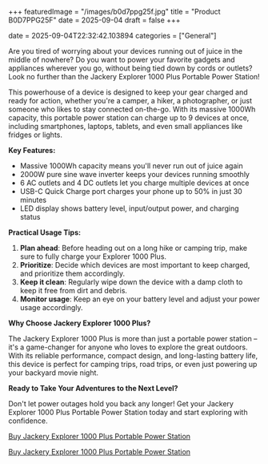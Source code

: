 +++
featuredImage = "/images/b0d7ppg25f.jpg"
title = "Product B0D7PPG25F"
date = 2025-09-04
draft = false
+++

date = 2025-09-04T22:32:42.103894
categories = ["General"]

Are you tired of worrying about your devices running out of juice in the middle of nowhere? Do you want to power your favorite gadgets and appliances wherever you go, without being tied down by cords or outlets? Look no further than the Jackery Explorer 1000 Plus Portable Power Station!

This powerhouse of a device is designed to keep your gear charged and ready for action, whether you're a camper, a hiker, a photographer, or just someone who likes to stay connected on-the-go. With its massive 1000Wh capacity, this portable power station can charge up to 9 devices at once, including smartphones, laptops, tablets, and even small appliances like fridges or lights.

**Key Features:**

* Massive 1000Wh capacity means you'll never run out of juice again
* 2000W pure sine wave inverter keeps your devices running smoothly
* 6 AC outlets and 4 DC outlets let you charge multiple devices at once
* USB-C Quick Charge port charges your phone up to 50% in just 30 minutes
* LED display shows battery level, input/output power, and charging status

**Practical Usage Tips:**

1. **Plan ahead**: Before heading out on a long hike or camping trip, make sure to fully charge your Explorer 1000 Plus.
2. **Prioritize**: Decide which devices are most important to keep charged, and prioritize them accordingly.
3. **Keep it clean**: Regularly wipe down the device with a damp cloth to keep it free from dirt and debris.
4. **Monitor usage**: Keep an eye on your battery level and adjust your power usage accordingly.

**Why Choose Jackery Explorer 1000 Plus?**

The Jackery Explorer 1000 Plus is more than just a portable power station – it's a game-changer for anyone who loves to explore the great outdoors. With its reliable performance, compact design, and long-lasting battery life, this device is perfect for camping trips, road trips, or even just powering up your backyard movie night.

**Ready to Take Your Adventures to the Next Level?**

Don't let power outages hold you back any longer! Get your Jackery Explorer 1000 Plus Portable Power Station today and start exploring with confidence.

[Buy Jackery Explorer 1000 Plus Portable Power Station](https://www.amazon.com/dp/B0D7PPG25F)

[Buy Jackery Explorer 1000 Plus Portable Power Station](https://www.amazon.com/dp/B0D7PPG25F)
